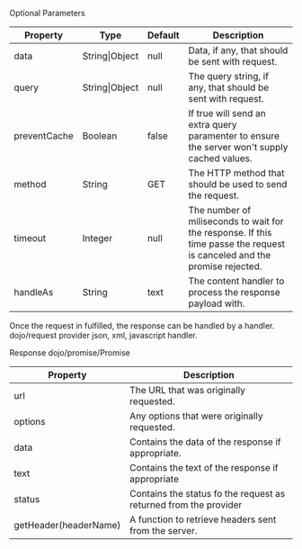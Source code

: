 Optional Parameters

| Property     | Type           | Default | Description                                                                                                              |
|--------------|----------------|---------|--------------------------------------------------------------------------------------------------------------------------|
| data         | String\|Object | null    | Data, if any, that should be sent with request.                                                                          |
| query        | String\|Object | null    | The query string, if any, that should be sent with request.                                                              |
| preventCache | Boolean        | false   | If true will send an extra query paramenter to ensure the server won't supply cached values.                             |
| method       | String         | GET     | The HTTP method that should be used to send the request.                                                                 |
| timeout      | Integer        | null    | The number of miliseconds to wait for the response. If this time passe the request is canceled and the promise rejected. |
| handleAs     | String         | text    | The content handler to process the response payload with.                                                                |

Once the request in fulfilled, the response can be handled by a handler.
dojo/request provider json, xml, javascript handler.

Response dojo/promise/Promise

| Property              | Description                                                      |
|-----------------------|------------------------------------------------------------------|
| url                   | The URL that was originally requested.                           |
| options               | Any options that were originally requested.                      |
| data                  | Contains the data of the response if appropriate.                |
| text                  | Contains the text of the response if appropriate                 |
| status                | Contains the status fo the request as returned from the provider |
| getHeader(headerName) | A function to retrieve headers sent from the server.             |